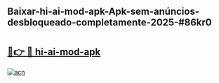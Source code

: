 ## Baixar-hi-ai-mod-apk-Apk-sem-anúncios-desbloqueado-completamente-2025-#86kr0

# <h2><a href="https://ainizakaria.my?title=hi-ai-mod-apk&ref=20M">🔗👉 🔴 hi-ai-mod-apk</a></h2>

[![acn](https://github.com/user-attachments/assets/0f9c940e-d8b0-45ae-aac7-cd30a18b3e1c)](https://ainizakaria.my?title=hi-ai-mod-apk&ref=20M)

